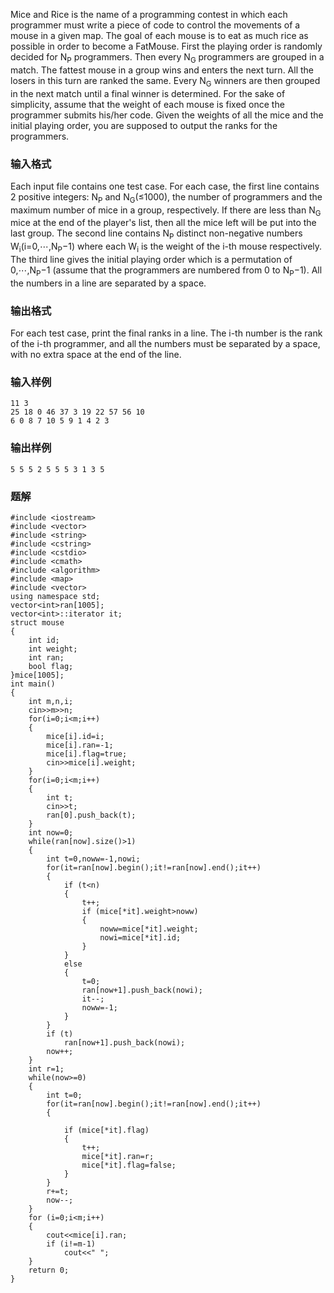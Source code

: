 Mice and Rice is the name of a programming contest in which each programmer must write a piece of code to control the movements of a mouse in a given map. The goal of each mouse is to eat as much rice as possible in order to become a FatMouse.
First the playing order is randomly decided for N<sub>P</sub> programmers. Then every N<sub>G</sub> programmers are grouped in a match. The fattest mouse in a group wins and enters the next turn. All the losers in this turn are ranked the same. Every N<sub>G</sub> winners are then grouped in the next match until a final winner is determined.
For the sake of simplicity, assume that the weight of each mouse is fixed once the programmer submits his/her code. Given the weights of all the mice and the initial playing order, you are supposed to output the ranks for the programmers.
### 输入格式
Each input file contains one test case. For each case, the first line contains 2 positive integers: N<sub>P</sub> and N<sub>G</sub>(≤1000), the number of programmers and the maximum number of mice in a group, respectively. If there are less than N<sub>G</sub> mice at the end of the player's list, then all the mice left will be put into the last group. The second line contains N<sub>P</sub> distinct non-negative numbers W<sub>i</sub>(i=0,⋯,N<sub>P</sub>−1) where each W<sub>i</sub> is the weight of the i-th mouse respectively. The third line gives the initial playing order which is a permutation of 0,⋯,N<sub>P</sub>−1 (assume that the programmers are numbered from 0 to N<sub>P</sub>−1). All the numbers in a line are separated by a space.
### 输出格式
For each test case, print the final ranks in a line. The i-th number is the rank of the i-th programmer, and all the numbers must be separated by a space, with no extra space at the end of the line.
### 输入样例
```
11 3
25 18 0 46 37 3 19 22 57 56 10
6 0 8 7 10 5 9 1 4 2 3
```
### 输出样例
```
5 5 5 2 5 5 5 3 1 3 5
```

### 题解
```
#include <iostream>
#include <vector>
#include <string>
#include <cstring>
#include <cstdio>
#include <cmath>
#include <algorithm>
#include <map>
#include <vector>
using namespace std;
vector<int>ran[1005];
vector<int>::iterator it;
struct mouse
{
    int id;
    int weight;
    int ran;
    bool flag;
}mice[1005];
int main()
{
    int m,n,i;
    cin>>m>>n;
    for(i=0;i<m;i++)
    {
        mice[i].id=i;
        mice[i].ran=-1;
        mice[i].flag=true;
        cin>>mice[i].weight;
    }
    for(i=0;i<m;i++)
    {
        int t;
        cin>>t;
        ran[0].push_back(t);
    }
    int now=0;
    while(ran[now].size()>1)
    {
        int t=0,noww=-1,nowi;
        for(it=ran[now].begin();it!=ran[now].end();it++)
        {
            if (t<n)
            {
                t++;
                if (mice[*it].weight>noww)
                {
                    noww=mice[*it].weight;
                    nowi=mice[*it].id;
                }
            }
            else
            {
                t=0;
                ran[now+1].push_back(nowi);
                it--;
                noww=-1;
            }
        }
        if (t)
            ran[now+1].push_back(nowi);
        now++;
    }
    int r=1;
    while(now>=0)
    {
        int t=0;
        for(it=ran[now].begin();it!=ran[now].end();it++)
        {

            if (mice[*it].flag)
            {
                t++;
                mice[*it].ran=r;
                mice[*it].flag=false;
            }
        }
        r+=t;
        now--;
    }
    for (i=0;i<m;i++)
    {
        cout<<mice[i].ran;
        if (i!=m-1)
            cout<<" ";
    }
    return 0;
}
```
